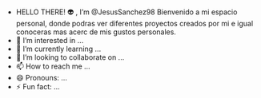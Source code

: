 -  HELLO THERE! 👽 , I’m @JesusSanchez98
  Bienvenido a mi espacio personal, donde podras ver diferentes proyectos creados por mi e igual conoceras mas acerc de mis gustos personales.
- 👀 I’m interested in ...
- 🌱 I’m currently learning ...
- 💞️ I’m looking to collaborate on ...
- 📫 How to reach me ...
- 😄 Pronouns: ...
- ⚡ Fun fact: ...

<!---
JesusSanchez98/JesusSanchez98 is a ✨ special ✨ repository because its `README.md` (this file) appears on your GitHub profile.
You can click the Preview link to take a look at your changes.
--->

